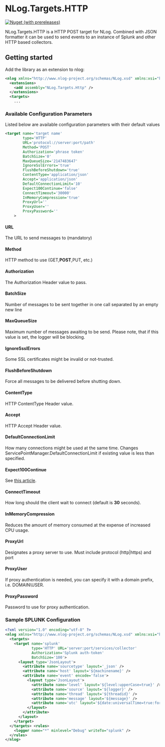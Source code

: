# NLog.Targets.HTTP

[![Nuget (with prereleases)](https://img.shields.io/nuget/vpre/NLog.Targets.HTTP)](https://www.nuget.org/packages/NLog.Targets.HTTP)

NLog.Targets.HTTP is a HTTP POST target for NLog. 
Combined with JSON formatter it can be used to send events to an 
instance of Splunk and other HTTP based collectors.

## Getting started
Add the library as an extension to nlog:

```xml
<nlog xmlns="http://www.nlog-project.org/schemas/NLog.xsd" xmlns:xsi="http://www.w3.org/2001/XMLSchema-instance" >
  <extensions>
    <add assembly="NLog.Targets.Http" />
  </extensions>
  <targets>
    ...
```

### Available Configuration Parameters
Listed below are available configuration parameters with their default values
```xml
<target name='target name' 
        type='HTTP' 
        URL='protocol://server:port/path'
        Method='POST'
        Authorization='phrase token' 
        BatchSize='0'
        MaxQueueSize='2147483647'
        IgnoreSslErrors='true'
        FlushBeforeShutdown='true'
        ContentType='application/json'
        Accept='application/json'
        DefaultConnectionLimit='10'
        Expect100Continue='false'
        ConnectTimeout='30000' 
        InMemoryCompression='true'
        ProxyUrl=''
        ProxyUser=''
        ProxyPassword=''
    >

```

#### URL
The URL to send messages to (mandatory)

#### Method
HTTP method to use (GET,__POST__,PUT, etc.)

#### Authorization
The Authorization Header value to pass.

#### BatchSize
Number of messages to be sent together in one call separated by an empty new line

#### MaxQueueSize
Maximum number of messages awaiting to be send. Please note, that if this value is set, the logger will be blocking.

#### IgnoreSsslErrors
Some SSL certificates might be invalid or not-trusted.

#### FlushBeforeShutdown
Force all messages to be delivered before shutting down. 

#### ContentType
HTTP ContentType Header value.

#### Accept
HTTP Accept Header value.

#### DefaultConnectionLimit
How many connections might be used at the same time. Changes ServicePointManager.DefaultConnectionLimit if existing value is less than specified.

#### Expect100Continue
See [this article](https://docs.microsoft.com/en-us/dotnet/api/system.net.servicepointmanager.expect100continue?view=netframework-4.8).

#### ConnectTimeout
How long should the client wait to connect (default is __30__ seconds).

#### InMemoryCompression
Reduces the amount of memory consumed at the expense of increased CPU usage.

#### ProxyUrl
Designates a proxy server to use. Must include protocol (http|https) and port

#### ProxyUser
If proxy authentication is needed, you can specify it with a domain prefix, i.e. DOMAIN\USER.

#### ProxyPassword
Password to use for proxy authentication.

### Sample SPLUNK Configuration

```xml
<?xml version="1.0" encoding="utf-8" ?>
<nlog xmlns="http://www.nlog-project.org/schemas/NLog.xsd" xmlns:xsi="http://www.w3.org/2001/XMLSchema-instance" >
  <targets>
    <target name='splunk' 
            type='HTTP' URL='server:port/services/collector'
            Authorization='Splunk auth-token' 
            BatchSize='100'>
      <layout type='JsonLayout'>
        <attribute name='sourcetype' layout='_json' />
        <attribute name='host' layout='${machinename}' />
        <attribute name='event' encode='false'>
          <layout type='JsonLayout'>
            <attribute name='level' layout='${level:upperCase=true}' />
            <attribute name='source' layout='${logger}' />
            <attribute name='thread' layout='${threadid}' />
            <attribute name='message' layout='${message}' />
            <attribute name='utc' layout='${date:universalTime=true:format=yyyy-MM-dd HH\:mm\:ss.fff}' />
          </layout>
        </attribute>
      </layout>
    </target>
  </targets> <rules>
    <logger name="*" minlevel="Debug" writeTo="splunk" />
  </rules>
</nlog>
```

